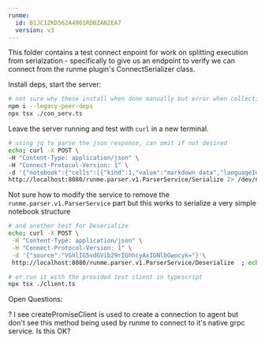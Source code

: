 ```yaml
---
runme:
  id: 01JC1ZKD562A4901RDBZAN2EA7
  version: v3
---
```


This folder contains a test connect enpoint for work on splitting execution from serialzation - specifically to give us an endpoint to verify we can connect from the runme plugin's ConnectSerializer class.

Install deps, start the server:

```sh {"id":"01JC2EZZVAY7STA0RBY917JH61"}
# not sure why these install when done manually but error when collectively installed via package.json, but this flag makes it work here
npm i --legacy-peer-deps
npx tsx ./con_serv.ts

```

Leave the server running and test with `curl` in a new terminal.

```sh {"id":"01JC2FR2CTT9NA6P4P5KWCBRM4"}
# using jq to parse the json response, can omit if not desired
echo; curl -X POST \
-H "Content-Type: application/json" \
-H "Connect-Protocol-Version: 1" \
-d '{"notebook":{"cells":[{"kind":1,"value":"markdown data","languageId":"","metadata":{},"outputs":[]}],"metadata":{},"frontmatter":{"shell":"","cwd":"","skipPrompts":false,"category":"","terminalRows":"","tag":""}}}' \
http://localhost:8080/runme.parser.v1.ParserService/Serialize 2> /dev/null | jq -r ".result" | base64 -d ;echo;echo

```

Not sure how to modify the service to remove the `runme.parser.v1.ParserService` part but this works to serialize a very simple notebook structure

```sh {"id":"01JC2G0R166M5PKMD6T7N5ER9H"}
# and another test for Deserialize
echo; curl -X POST \
 -H "Content-Type: application/json" \
 -H "Connect-Protocol-Version: 1" \
 -d '{"source":"VGhlIG5vdGVib29rIGhhcyAxIGNlbGwocyk="}'\
 http://localhost:8080/runme.parser.v1.ParserService/Deserialize  ; echo;

```

```sh {"id":"01JC2GHY8CRCTH1H5MNJGF9FTH"}
# or run it with the provided test client in typescript
npx tsx ./client.ts
```

Open Questions:

? I see createPromiseClient is used to create a connection to agent but don't see this method being used by runme to connect to it's native grpc service.  Is this OK?
